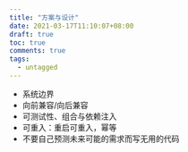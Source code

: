 ```yaml
---
title: "方案与设计"
date: 2021-03-17T11:10:07+08:00
draft: true
toc: true
comments: true
tags:
  - untagged
---
```


* 系统边界
* 向前兼容/向后兼容
* 可测试性、组合与依赖注入
* 可重入：重启可重入，幂等
* 不要自己预测未来可能的需求而写无用的代码
